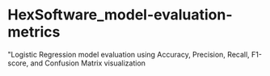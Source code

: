 # HexSoftware_model-evaluation-metrics
"Logistic Regression model evaluation using Accuracy, Precision, Recall, F1-score, and Confusion Matrix visualization
